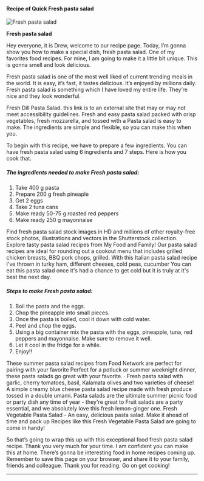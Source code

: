            

#### Recipe of Quick Fresh pasta salad

![Fresh pasta salad](https://img-global.cpcdn.com/recipes/86fcd898c5d0984b/751x532cq70/fresh-pasta-salad-recipe-main-photo.jpg)

**Fresh pasta salad**

Hey everyone, it is Drew, welcome to our recipe page. Today, I’m gonna show you how to make a special dish, fresh pasta salad. One of my favorites food recipes. For mine, I am going to make it a little bit unique. This is gonna smell and look delicious.

Fresh pasta salad is one of the most well liked of current trending meals in the world. It is easy, it’s fast, it tastes delicious. It’s enjoyed by millions daily. Fresh pasta salad is something which I have loved my entire life. They’re nice and they look wonderful.

Fresh Dill Pasta Salad. this link is to an external site that may or may not meet accessibility guidelines. Fresh and easy pasta salad packed with crisp vegetables, fresh mozzarella, and tossed with a Pasta salad is easy to make. The ingredients are simple and flexible, so you can make this when you.

To begin with this recipe, we have to prepare a few ingredients. You can have fresh pasta salad using 6 ingredients and 7 steps. Here is how you cook that.

##### The ingredients needed to make Fresh pasta salad:

1.  Take 400 g pasta
2.  Prepare 200 g fresh pineaple
3.  Get 2 eggs
4.  Take 2 tuna cans
5.  Make ready 50-75 g roasted red peppers
6.  Make ready 250 g mayonnaise

Find fresh pasta salad stock images in HD and millions of other royalty-free stock photos, illustrations and vectors in the Shutterstock collection. Explore tasty pasta salad recipes from My Food and Family! Our pasta salad recipes are ideal for rounding out a cookout menu that includes grilled chicken breasts, BBQ pork chops, grilled. With this Italian pasta salad recipe I've thrown in turky ham, different cheeses, cold peas, cucumber You can eat this pasta salad once it's had a chance to get cold but it is truly at it's best the next day.

##### Steps to make Fresh pasta salad:

1.  Boil the pasta and the eggs.
2.  Chop the pineapple into small pieces.
3.  Once the pasta is boiled, cool it down with cold water.
4.  Peel and chop the eggs.
5.  Using a big container mix the pasta with the eggs, pineapple, tuna, red peppers and mayonnaise. Make sure to remove it well.
6.  Let it cool in the fridge for a while.
7.  Enjoy!!

These summer pasta salad recipes from Food Network are perfect for pairing with your favorite Perfect for a potluck or summer weeknight dinner, these pasta salads go great with your favorite. · Fresh pasta salad with garlic, cherry tomatoes, basil, Kalamata olives and two varieties of cheese! A simple creamy blue cheese pasta salad recipe made with fresh produce tossed in a double umami. Pasta salads are the ultimate summer picnic food or party dish any time of year - they're great to Fruit salads are a party essential, and we absolutely love this fresh lemon-ginger one. Fresh Vegetable Pasta Salad - An easy, delicious pasta salad. Make it ahead of time and pack up Recipes like this Fresh Vegetable Pasta Salad are going to come in handy!

So that’s going to wrap this up with this exceptional food fresh pasta salad recipe. Thank you very much for your time. I am confident you can make this at home. There’s gonna be interesting food in home recipes coming up. Remember to save this page on your browser, and share it to your family, friends and colleague. Thank you for reading. Go on get cooking!

* * *